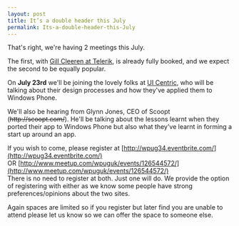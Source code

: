 ```yaml
---
layout: post
title: It’s a double header this July
permalink: Its-a-double-header-this-July
---
```


That's right, we're having 2 meetings this July.

The first, with [Gill Cleeren at Telerik](https://mrlacey.github.io/winappsldn/A-special-meeting-at-Telerik-in-July), is already fully booked, and we expect the second to be equally popular.

On **July 23rd** we'll be joining the lovely folks at [UI Centric](http://www.uicentric.com/), who will be talking about their design processes and how they've applied them to Windows Phone.

We'll also be hearing from Glynn Jones, CEO of Scoopt (~~http&#58;&#47;&#47;scoopt.com/~~). He'll be talking about the lessons learnt when they ported their app to Windows Phone but also what they've learnt in forming a start up around an app.

If you wish to come, please register at [http://wpug34.eventbrite.com/](http://wpug34.eventbrite.com/) OR [http://www.meetup.com/wpuguk/events/126544572/](http://www.meetup.com/wpuguk/events/126544572/)  
There is no need to register at both. Just one will do. We provide the option of registering with either as we know some people have strong preferences/opinions about the two sites.

Again spaces are limited so if you register but later find you are unable to attend please let us know so we can offer the space to someone else.
